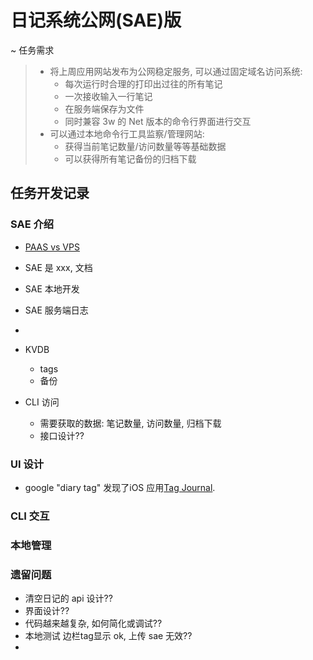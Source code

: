 # 日记系统公网(SAE)版
~ 任务需求
>* 将上周应用网站发布为公网稳定服务, 可以通过固定域名访问系统:
>	* 每次运行时合理的打印出过往的所有笔记
>	* 一次接收输入一行笔记
>	* 在服务端保存为文件
>	* 同时兼容 3w 的 Net 版本的命令行界面进行交互
>* 可以通过本地命令行工具监察/管理网站:
>	* 获得当前笔记数量/访问数量等等基础数据
>	* 可以获得所有笔记备份的归档下载

## 任务开发记录
### SAE 介绍
* [PAAS vs VPS](https://www.quora.com/Should-I-choose-a-VPS-or-a-PAAS-How-to-make-that-decision)
* SAE 是 xxx, 文档
* SAE 本地开发
* SAE 服务端日志
*  

* KVDB
	* tags
	* 备份
* CLI 访问
	* 需要获取的数据: 笔记数量, 访问数量, 归档下载
	* 接口设计??


### UI 设计
* google "diary tag" 发现了iOS 应用[Tag Journal](https://itunes.apple.com/us/app/tag-journal-write-your-diary/id742204884?mt=8).







### CLI 交互



### 本地管理



### 遗留问题
* 清空日记的 api 设计??
* 界面设计??
* 代码越来越复杂, 如何简化或调试??
* 本地测试 边栏tag显示 ok, 上传 sae 无效??
* 


